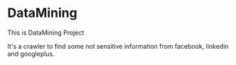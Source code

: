 # DataMining

This is DataMining Project

It's a crawler to find some not sensitive information from facebook, linkedin and googleplus.